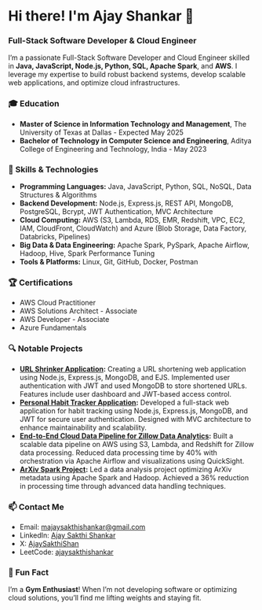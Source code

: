 # Hi there! I'm Ajay Shankar 👋

### Full-Stack Software Developer & Cloud Engineer

I’m a passionate Full-Stack Software Developer and Cloud Engineer skilled in **Java, JavaScript, Node.js, Python, SQL, Apache Spark**, and **AWS**. I leverage my expertise to build robust backend systems, develop scalable web applications, and optimize cloud infrastructures.

### 🎓 Education
- **Master of Science in Information Technology and Management**, The University of Texas at Dallas - Expected May 2025
- **Bachelor of Technology in Computer Science and Engineering**, Aditya College of Engineering and Technology, India - May 2023

### 🚀 Skills & Technologies
- **Programming Languages:** Java, JavaScript, Python, SQL, NoSQL, Data Structures & Algorithms
- **Backend Development:** Node.js, Express.js, REST API, MongoDB, PostgreSQL, Bcrypt, JWT Authentication, MVC Architecture
- **Cloud Computing:** AWS (S3, Lambda, RDS, EMR, Redshift, VPC, EC2, IAM, CloudFront, CloudWatch) and Azure (Blob Storage, Data Factory, Databricks, Pipelines)
- **Big Data & Data Engineering:** Apache Spark, PySpark, Apache Airflow, Hadoop, Hive, Spark Performance Tuning
- **Tools & Platforms:** Linux, Git, GitHub, Docker, Postman

### 🏆 Certifications
- AWS Cloud Practitioner
- AWS Solutions Architect - Associate
- AWS Developer - Associate
- Azure Fundamentals

### 🔍 Notable Projects

- **[URL Shrinker Application](https://github.com/AjaX-05/Url-Shrinker-App):** Creating a URL shortening web application using Node.js, Express.js, MongoDB, and EJS. Implemented user authentication with JWT and used MongoDB to store shortened URLs. Features include user dashboard and JWT-based access control.
- **[Personal Habit Tracker Application](https://github.com/AjaX-05/Habit-Challenge-App):** Developed a full-stack web application for habit tracking using Node.js, Express.js, MongoDB, and JWT for secure user authentication. Designed with MVC architecture to enhance maintainability and scalability.
- **[End-to-End Cloud Data Pipeline for Zillow Data Analytics](https://github.com/AjaX-05/End-to-End-Cloud-Data-Pipeline-for-Zillow-Data-Analytics):** Built a scalable data pipeline on AWS using S3, Lambda, and Redshift for Zillow data processing. Reduced data processing time by 40% with orchestration via Apache Airflow and visualizations using QuickSight.
- **[ArXiv Spark Project](https://github.com/AjaX-05/ArXiv-metadata-Analysis):** Led a data analysis project optimizing ArXiv metadata using Apache Spark and Hadoop. Achieved a 36% reduction in processing time through advanced data handling techniques.

### 📫 Contact Me
- Email: [majaysakthishankar@gmail.com](mailto:majaysakthishankar@gmail.com)
- LinkedIn: [Ajay Sakthi Shankar](https://www.linkedin.com/in/ajay-sakthi-shankar/)
- X: [AjaySakthiShan](https://x.com/AjaySakthiShan)
- LeetCode: [ajaysakthishankar](https://leetcode.com/u/ajaysakthishankar/)

### 💪 Fun Fact
I’m a **Gym Enthusiast**! When I’m not developing software or optimizing cloud solutions, you’ll find me lifting weights and staying fit.

